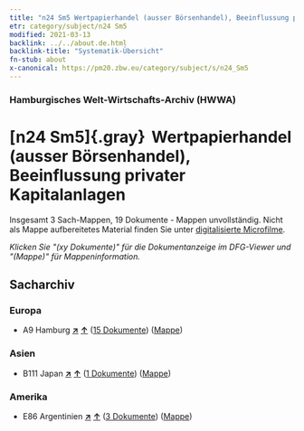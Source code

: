 ```yaml
---
title: "n24 Sm5 Wertpapierhandel (ausser Börsenhandel), Beeinflussung privater Kapitalanlagen"
etr: category/subject/n24 Sm5
modified: 2021-03-13
backlink: ../../about.de.html
backlink-title: "Systematik-Übersicht"
fn-stub: about
x-canonical: https://pm20.zbw.eu/category/subject/s/n24_Sm5
---
```


### Hamburgisches Welt-Wirtschafts-Archiv (HWWA)
# [n24 Sm5]{.gray}&#8201; Wertpapierhandel (ausser Börsenhandel), Beeinflussung privater Kapitalanlagen&#160; 




Insgesamt 3 Sach-Mappen, 19 Dokumente - Mappen unvollständig.
Nicht als Mappe aufbereitetes Material finden Sie unter [digitalisierte Microfilme](/film/h1_sh.de.html).

_Klicken Sie "(xy Dokumente)" für die Dokumentanzeige im DFG-Viewer und "(Mappe)" für Mappeninformation._

## Sacharchiv




### Europa

- A9 Hamburg [**&nearr;**](../../../geo/i/140905/about.de.html "Hamburg (alle Mappen)") [**&uarr;**](../../../geo/about.de.html#A9 "Ländersystematik") (<a href="https://pm20.zbw.eu/dfgview/sh/140905,145364" title="über: Hamburg : Wertpapierhandel (ausser Börsenhandel), Beeinflussung privater Kapitalanlagen" target="_blank">15 Dokumente</a>) ([Mappe](../../../../folder/sh/1409xx/140905/1453xx/145364/about.de.html))

### Asien

- B111 Japan [**&nearr;**](../../../geo/i/141272/about.de.html "Japan (alle Mappen)") [**&uarr;**](../../../geo/about.de.html#B111 "Ländersystematik") (<a href="https://pm20.zbw.eu/dfgview/sh/141272,145364" title="über: Japan : Wertpapierhandel (ausser Börsenhandel), Beeinflussung privater Kapitalanlagen" target="_blank">1 Dokumente</a>) ([Mappe](../../../../folder/sh/1412xx/141272/1453xx/145364/about.de.html))

### Amerika

- E86 Argentinien [**&nearr;**](../../../geo/i/141692/about.de.html "Argentinien (alle Mappen)") [**&uarr;**](../../../geo/about.de.html#E86 "Ländersystematik") (<a href="https://pm20.zbw.eu/dfgview/sh/141692,145364" title="über: Argentinien : Wertpapierhandel (ausser Börsenhandel), Beeinflussung privater Kapitalanlagen" target="_blank">3 Dokumente</a>) ([Mappe](../../../../folder/sh/1416xx/141692/1453xx/145364/about.de.html))


